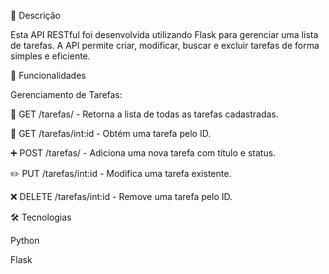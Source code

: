 📌 Descrição

Esta API RESTful foi desenvolvida utilizando Flask para gerenciar uma lista de tarefas. A API permite criar, modificar, buscar e excluir tarefas de forma simples e eficiente.

🚀 Funcionalidades

Gerenciamento de Tarefas:

📜 GET /tarefas/ - Retorna a lista de todas as tarefas cadastradas.

📌 GET /tarefas/int:id - Obtém uma tarefa pelo ID.

➕ POST /tarefas/ - Adiciona uma nova tarefa com título e status.

✏️ PUT /tarefas/int:id - Modifica uma tarefa existente.

❌ DELETE /tarefas/int:id - Remove uma tarefa pelo ID.

🛠 Tecnologias

Python

Flask